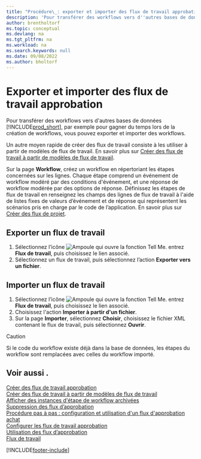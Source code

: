 ```yaml
---
title: "Procédure\_: exporter et importer des flux de travail approbation"
description: 'Pour transférer des workflows vers d''autres bases de données Business Central, par exemple pour gagner du temps lors de la création de workflows, vous pouvez exporter et importer des workflows.'
author: brentholtorf
ms.topic: conceptual
ms.devlang: na
ms.tgt_pltfrm: na
ms.workload: na
ms.search.keywords: null
ms.date: 09/08/2022
ms.author: bholtorf
---
```

# Exporter et importer des flux de travail approbation

Pour transférer des workflows vers d'autres bases de données [!INCLUDE[prod_short](includes/prod_short.md)], par exemple pour gagner du temps lors de la création de workflows, vous pouvez exporter et importer des workflows.  

Un autre moyen rapide de créer des flux de travail consiste à les utiliser à partir de modèles de flux de travail. En savoir plus sur [Créer des flux de travail à partir de modèles de flux de travail](across-how-to-create-workflows-from-workflow-templates.md).  

Sur la page **Workflow**, créez un workflow en répertoriant les étapes concernées sur les lignes. Chaque étape comprend un événement de workflow modéré par des conditions d'événement, et une réponse de workflow modérée par des options de réponse. Définissez les étapes de flux de travail en renseignez les champs des lignes de flux de travail à l'aide de listes fixes de valeurs d’événement et de réponse qui représentent les scénarios pris en charge par le code de l’application. En savoir plus sur [Créer des flux de projet](across-how-to-create-workflows.md).  

## Exporter un flux de travail

1. Sélectionnez l’icône ![Ampoule qui ouvre la fonction Tell Me.](media/ui-search/search_small.png "Dites-moi ce que vous voulez faire") entrez **Flux de travail**, puis choisissez le lien associé.  
2. Sélectionnez un flux de travail, puis sélectionnez l’action **Exporter vers un fichier**.  

## Importer un flux de travail

1. Sélectionnez l’icône ![Ampoule qui ouvre la fonction Tell Me.](media/ui-search/search_small.png "Dites-moi ce que vous voulez faire") entrez **Flux de travail**, puis choisissez le lien associé.  
2. Choisissez l'action **Importer à partir d'un fichier**.  
3. Sur la page **Importer**, sélectionnez **Choisir**, choisissez le fichier XML contenant le flux de travail, puis sélectionnez **Ouvrir**.  

> [!CAUTION]  
> Si le code du workflow existe déjà dans la base de données, les étapes du workflow sont remplacées avec celles du workflow importé.  

## Voir aussi .

[Créer des flux de travail approbation](across-how-to-create-workflows.md)  
[Créer des flux de travail à partir de modèles de flux de travail](across-how-to-create-workflows-from-workflow-templates.md)  
[Afficher des instances d'étape de workflow archivées](across-how-to-view-archived-workflow-step-instances.md)  
[Suppression des flux d’approbation](across-how-to-delete-workflows.md)  
[Procédure pas à pas : configuration et utilisation d'un flux d'approbation achat](walkthrough-setting-up-and-using-a-purchase-approval-workflow.md)  
[Configurer les flux de travail approbation](across-set-up-workflows.md)  
[Utilisation des flux d’approbation](across-use-workflows.md)  
[Flux de travail](across-workflow.md)  

[!INCLUDE[footer-include](includes/footer-banner.md)]
